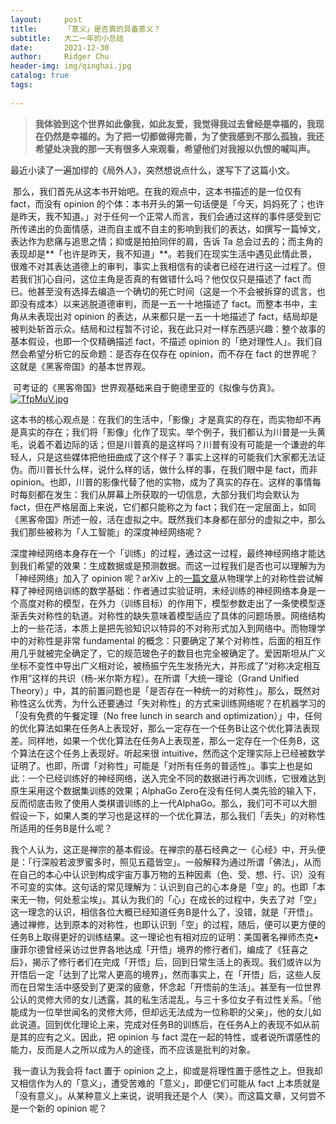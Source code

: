 ```yaml
---
layout:     post
title:      「意义」是否真的具备意义？
subtitle:   大二一年的小总结
date:       2021-12-30
author:     Ridger Chu
header-img: img/qinghai.jpg
catalog: true
tags:
    
---
```

> **我体验到这个世界如此像我，如此友爱，我觉得我过去曾经是幸福的，我现在仍然是幸福的。为了把一切都做得完善，为了使我感到不那么孤独，我还希望处决我的那一天有很多人来观看，希望他们对我报以仇恨的喊叫声。**

​	最近小读了一遍加缪的《局外人》，突然想说点什么，遂写下了这篇小文。



​	那么，我们首先从这本书开始吧。在我的观点中，这本书描述的是一位仅有 fact，而没有 opinion 的个体：本书开头的第一句话便是「今天，妈妈死了；也许是昨天，我不知道。」对于任何一个正常人而言，我们会通过这样的事件感受到它所传递出的负面情感，进而自主或不自主的影响到我们的表达，如撰写一篇悼文，表达作为悲痛与追思之情；抑或是拍拍同伴的肩，告诉 Ta 总会过去的；而主角的表现却是**「也许是昨天，我不知道」**。若我们在现实生活中遇见此情此景，很难不对其表达道德上的审判，事实上我相信有的读者已经在进行这一过程了。但若我们扪心自问，这位主角是否真的有做错什么吗？他仅仅只是描述了 fact 而已。他甚至没有选择去编造一个确切的死亡时间（这是一个不会被拆穿的谎言，也即没有成本）以来逃脱道德审判，而是一五一十地描述了 fact。而整本书中，主角从未表现出对 opinion 的表达，从来都只是一五一十地描述了 fact，结局却是被判处斩首示众。结局和过程暂不讨论，我在此只对一样东西感兴趣：整个故事的基本假设，也即一个仅精确描述 fact，不描述 opinion 的「绝对理性人」。我们自然会希望分析它的反命题：是否存在仅存在 opinion，而不存在 fact 的世界呢？这就是《黑客帝国》的基本世界观。



​	可考证的《黑客帝国》世界观基础来自于鲍德里亚的《拟像与仿真》。[<img src="https://s4.ax1x.com/2021/12/30/TfpMuV.jpg" alt="TfpMuV.jpg"  />](https://imgtu.com/i/TfpMuV)

这本书的核心观点是：在我们的生活中，「影像」才是真实的存在，而实物却不再是真实的存在；我们将「影像」化作了现实。举个例子，我们都认为川普是一头黄毛，说着不着边际的话；但是川普真的是这样吗？川普有没有可能是一个谦逊的年轻人，只是这些媒体把他扭曲成了这个样子？事实上这样的可能我们大家都无法证伪。而川普长什么样，说什么样的话，做什么样的事，在我们眼中是 fact，而非 opinion。也即，川普的影像代替了他的实物，成为了真实的存在。这样的事情每时每刻都在发生：我们从屏幕上所获取的一切信息，大部分我们均会默认为 fact，但在严格层面上来说，它们都只能称之为 fact；我们在一定层面上，如同《黑客帝国》所述一般，活在虚拟之中。既然我们本身都在部分的虚拟之中，那么我们那些被称为「人工智能」的深度神经网络呢？



​	深度神经网络本身存在一个「训练」的过程，通过这一过程，最终神经网络才能达到我们希望的效果：生成数据或是预测数据。而这一过程我们是否也可以理解为为「神经网络」加入了 opinion 呢？arXiv 上的[一篇文章](https://arxiv.org/abs/2112.12493)从物理学上的对称性尝试解释了神经网络训练的数学基础：作者通过实验证明，未经训练的神经网络本身是一个高度对称的模型，在外力（训练目标）的作用下，模型参数走出了一条使模型逐渐丢失对称性的轨道。对称性的缺失意味着模型适应了具体的问题场景。网络结构上的一些花活，本质上是把先验知识以特异的不对称形式加入到网络中。而物理学中的对称性是非常 fundamental 的概念：只要确定了某个对称性，后面的相互作用几乎就被完全确定了，它的规范玻色子的数目也完全被确定了。爱因斯坦从广义坐标不变性中导出广义相对论，被杨振宁先生发扬光大，并形成了“对称决定相互作用”这样的共识（杨-米尔斯方程）。在所谓「大统一理论（Grand Unified Theory）」中，其的前置问题也是「是否存在一种统一的对称性」。那么，既然对称性这么优秀，为什么还要通过「失对称性」的方式来训练网络呢？在机器学习的「没有免费的午餐定理（No free lunch in search and optimization）」中，任何的优化算法如果在任务A上表现好，那么一定存在一个任务B让这个优化算法表现差。同样地，如果一个优化算法在任务A上表现差，那么一定存在一个任务B，这个算法在这个任务上表现好。听起来很 intuitive，然而这个定理实际上已经被数学证明了。也即，所谓「对称性」可能是「对所有任务的普适性」。事实上也是如此：一个已经训练好的神经网络，送入完全不同的数据进行再次训练，它很难达到原生采用这个数据集训练的效果；AlphaGo Zero在没有任何人类先验的输入下，反而彻底击败了使用人类棋谱训练的上一代AlphaGo。那么，我们可不可以大胆假设一下，如果人类的学习也是这样的一个优化算法，那么我们「丢失」的对称性所适用的任务B是什么呢？



​	我个人认为，这正是禅宗的基本假设。在禅宗的基石经典之一《心经》中，开头便是：「行深般若波罗蜜多时，照见五蕴皆空」。一般解释为通过所谓「佛法」，从而在自己的本心中认识到构成宇宙万事万物的五种因素（色、受、想、行、识）没有不可变的实体。这句话的常见理解为：认识到自己的心本身是「空」的。也即「本来无一物，何处惹尘埃」。其认为我们的「心」在成长的过程中，失去了对「空」这一理念的认识，相信各位大概已经知道任务B是什么了，没错，就是「开悟」。通过禅修，达到原本的对称性，也即认识到「空」的过程，随后，便可以更方便的任务B上取得更好的训练结果。这一理论也有相对应的证明：美国著名禅师杰克•康菲尔德曾经采访过世界各地达成「开悟」境界的修行者们，编成了《狂喜之后》，揭示了修行者们在完成「开悟」后，回到日常生活上的表现。我们或许以为开悟后一定「达到了比常人更高的境界」，然而事实上，在「开悟」后，这些人反而在日常生活中感受到了更深的疲惫，怀念起「开悟前的生活」。甚至有一位世界公认的灵修大师的女儿透露，其的私生活混乱，与三十多位女子有过性关系。「他能成为一位举世闻名的灵修大师，但却远无法成为一位称职的父亲」，他的女儿如此说道。回到优化理论上来，完成对任务B的训练后，在任务A上的表现不如从前是其的应有之义。因此，把 opinion 与 fact 混在一起的特性，或者说所谓感性的能力，反而是人之所以成为人的途径，而不应该是批判的对象。

​	我一直认为我会将 fact 置于 opinion 之上，抑或是将理性置于感性之上。但我却又相信作为人的「意义」，遭受苦难的「意义」，即便它们可能从 fact 上本质就是「没有意义」。从某种意义上来说，说明我还是个人（笑）。而这篇文章，又何尝不是一个新的 opinion 呢？
